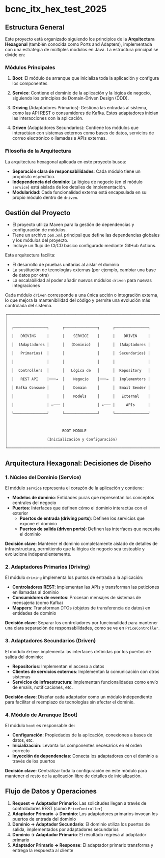 # bcnc_itx_hex_test_2025
## Estructura General

Este proyecto está organizado siguiendo los principios de la **Arquitectura Hexagonal** (también conocida como Ports and Adapters), implementada con una estrategia de múltiples módulos en Java. La estructura principal se divide en:

### Módulos Principales

1. **Boot**: El módulo de arranque que inicializa toda la aplicación y configura los componentes.

2. **Service**: Contiene el dominio de la aplicación y la lógica de negocio, siguiendo los principios de Domain-Driven Design (DDD).

3. **Driving** (Adaptadores Primarios): Gestiona las entradas al sistema, como las API REST o consumidores de Kafka. Estos adaptadores inician las interacciones con la aplicación.

4. **Driven** (Adaptadores Secundarios): Contiene los módulos que interactúan con sistemas externos como bases de datos, servicios de correo electrónico o llamadas a APIs externas.

### Filosofía de la Arquitectura

La arquitectura hexagonal aplicada en este proyecto busca:

- **Separación clara de responsabilidades**: Cada módulo tiene un propósito específico.
- **Independencia del dominio**: La lógica de negocio (en el módulo `service`) está aislada de los detalles de implementación.
- **Modularidad**: Cada funcionalidad externa está encapsulada en su propio módulo dentro de `driven`.


## Gestión del Proyecto

- El proyecto utiliza Maven para la gestión de dependencias y configuración de módulos.
- Tiene un archivo `pom.xml` principal que define las dependencias globales y los módulos del proyecto.
- Incluye un flujo de CI/CD básico configurado mediante GitHub Actions.

Esta arquitectura facilita:
- El desarrollo de pruebas unitarias al aislar el dominio
- La sustitución de tecnologías externas (por ejemplo, cambiar una base de datos por otra)
- La escalabilidad al poder añadir nuevos módulos `driven` para nuevas integraciones

Cada módulo `driven` corresponde a una única acción o integración externa, lo que mejora la mantenibilidad del código y permite una evolución más controlada del sistema.

```
┌─────────────────────────────────────────────────────────────────────┐
│                                                                     │
│  ┌───────────────┐      ┌───────────────┐      ┌───────────────┐    │
│  │   DRIVING     │      │    SERVICE    │      │    DRIVEN     │    │
│  │  (Adaptadores │      │   (Dominio)   │      │  (Adaptadores │    │
│  │   Primarios)  │      │               │      │  Secundarios) │    │
│  │               │      │               │      │               │    │
│  │  Controllers  │      │   Lógica de   │      │  Repository   │    │
│  │   REST API    │───→  │    Negocio    │───→  │  Implementors │    │
│  │ Kafka Consume │      │    Domain     │      │  Email Sender │    │
│  │               │      │    Models     │      │   External    │    │
│  │               │ ←─── │               │ ←─── │     APIs      │    │
│  └───────────────┘      └───────────────┘      └───────────────┘    │
│                                                                     │
│                         BOOT MODULE                                 │
│                  (Inicialización y Configuración)                   │
└─────────────────────────────────────────────────────────────────────┘
```


## Arquitectura Hexagonal: Decisiones de Diseño

### 1. Núcleo del Dominio (Service)

El módulo `service` representa el corazón de la aplicación y contiene:

- **Modelos de dominio**: Entidades puras que representan los conceptos centrales del negocio
- **Puertos**: Interfaces que definen cómo el dominio interactúa con el exterior
    - **Puertos de entrada (driving ports)**: Definen los servicios que expone el dominio
    - **Puertos de salida (driven ports)**: Definen las interfaces que necesita el dominio

**Decisión clave**: Mantener el dominio completamente aislado de detalles de infraestructura, permitiendo que la lógica de negocio sea testeable y evolucione independientemente.

### 2. Adaptadores Primarios (Driving)

El módulo `driving` implementa los puntos de entrada a la aplicación:

- **Controladores REST**: Implementan las APIs y transforman las peticiones en llamadas al dominio
- **Consumidores de eventos**: Procesan mensajes de sistemas de mensajería (como Kafka)
- **Mappers**: Transforman DTOs (objetos de transferencia de datos) en entidades de dominio

**Decisión clave**: Separar los controladores por funcionalidad para mantener una clara separación de responsabilidades, como se ve en `PriceController`.

### 3. Adaptadores Secundarios (Driven)

El módulo `driven` implementa las interfaces definidas por los puertos de salida del dominio:

- **Repositorios**: Implementan el acceso a datos
- **Clientes de servicios externos**: Implementan la comunicación con otros sistemas
- **Servicios de infraestructura**: Implementan funcionalidades como envío de emails, notificaciones, etc.

**Decisión clave**: Diseñar cada adaptador como un módulo independiente para facilitar el reemplazo de tecnologías sin afectar el dominio.

### 4. Módulo de Arranque (Boot)

El módulo `boot` es responsable de:

- **Configuración**: Propiedades de la aplicación, conexiones a bases de datos, etc.
- **Inicialización**: Levanta los componentes necesarios en el orden correcto
- **Inyección de dependencias**: Conecta los adaptadores con el dominio a través de los puertos

**Decisión clave**: Centralizar toda la configuración en este módulo para mantener el resto de la aplicación libre de detalles de inicialización.

## Flujo de Datos y Operaciones

1. **Request → Adaptador Primario**: Las solicitudes llegan a través de controladores REST (como `PriceController`)
2. **Adaptador Primario → Dominio**: Los adaptadores primarios invocan los puertos de entrada del dominio
3. **Dominio → Adaptador Secundario**: El dominio utiliza los puertos de salida, implementados por adaptadores secundarios
4. **Dominio → Adaptador Primario**: El resultado regresa al adaptador primario
5. **Adaptador Primario → Response**: El adaptador primario transforma y entrega la respuesta al cliente
